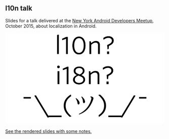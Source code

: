 l10n talk
---------

Slides for a talk delivered at the
[New York Android Developers Meetup][meetup], October 2015, about
localization in Android.

![l10n? i18n? ¯\\\_(ツ)_/¯](l10n-slide-10.png)

[See the rendered slides with some notes.][pdf]

[meetup]: http://www.meetup.com/android-developers-nyc/events/225673770/
[pdf]: https://github.com/mlc/meetup-l10n-talk/releases/download/as-delivered/l10n.pdf
